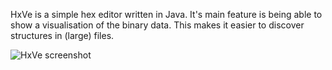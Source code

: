 HxVe is a simple hex editor written in Java. It's main feature is being able to show a visualisation of the binary data. This makes it easier to discover structures in (large) files.

<img src='http://users.skynet.be/klaasdc/hxve_small.png' alt='HxVe screenshot' />